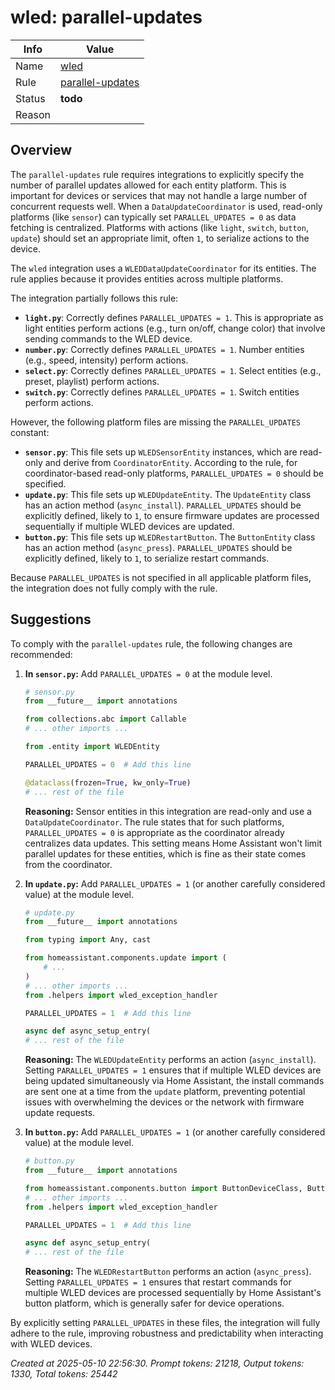 # wled: parallel-updates

| Info   | Value                                                                    |
|--------|--------------------------------------------------------------------------|
| Name   | [wled](https://www.home-assistant.io/integrations/wled/) |
| Rule   | [parallel-updates](https://developers.home-assistant.io/docs/core/integration-quality-scale/rules/parallel-updates)                                                     |
| Status | **todo**                                       |
| Reason |                                                                          |

## Overview

The `parallel-updates` rule requires integrations to explicitly specify the number of parallel updates allowed for each entity platform. This is important for devices or services that may not handle a large number of concurrent requests well. When a `DataUpdateCoordinator` is used, read-only platforms (like `sensor`) can typically set `PARALLEL_UPDATES = 0` as data fetching is centralized. Platforms with actions (like `light`, `switch`, `button`, `update`) should set an appropriate limit, often `1`, to serialize actions to the device.

The `wled` integration uses a `WLEDDataUpdateCoordinator` for its entities. The rule applies because it provides entities across multiple platforms.

The integration partially follows this rule:
*   **`light.py`**: Correctly defines `PARALLEL_UPDATES = 1`. This is appropriate as light entities perform actions (e.g., turn on/off, change color) that involve sending commands to the WLED device.
*   **`number.py`**: Correctly defines `PARALLEL_UPDATES = 1`. Number entities (e.g., speed, intensity) perform actions.
*   **`select.py`**: Correctly defines `PARALLEL_UPDATES = 1`. Select entities (e.g., preset, playlist) perform actions.
*   **`switch.py`**: Correctly defines `PARALLEL_UPDATES = 1`. Switch entities perform actions.

However, the following platform files are missing the `PARALLEL_UPDATES` constant:

*   **`sensor.py`**: This file sets up `WLEDSensorEntity` instances, which are read-only and derive from `CoordinatorEntity`. According to the rule, for coordinator-based read-only platforms, `PARALLEL_UPDATES = 0` should be specified.
*   **`update.py`**: This file sets up `WLEDUpdateEntity`. The `UpdateEntity` class has an action method (`async_install`). `PARALLEL_UPDATES` should be explicitly defined, likely to `1`, to ensure firmware updates are processed sequentially if multiple WLED devices are updated.
*   **`button.py`**: This file sets up `WLEDRestartButton`. The `ButtonEntity` class has an action method (`async_press`). `PARALLEL_UPDATES` should be explicitly defined, likely to `1`, to serialize restart commands.

Because `PARALLEL_UPDATES` is not specified in all applicable platform files, the integration does not fully comply with the rule.

## Suggestions

To comply with the `parallel-updates` rule, the following changes are recommended:

1.  **In `sensor.py`:**
    Add `PARALLEL_UPDATES = 0` at the module level.
    ```python
    # sensor.py
    from __future__ import annotations

    from collections.abc import Callable
    # ... other imports ...

    from .entity import WLEDEntity

    PARALLEL_UPDATES = 0  # Add this line

    @dataclass(frozen=True, kw_only=True)
    # ... rest of the file
    ```
    **Reasoning:** Sensor entities in this integration are read-only and use a `DataUpdateCoordinator`. The rule states that for such platforms, `PARALLEL_UPDATES = 0` is appropriate as the coordinator already centralizes data updates. This setting means Home Assistant won't limit parallel updates for these entities, which is fine as their state comes from the coordinator.

2.  **In `update.py`:**
    Add `PARALLEL_UPDATES = 1` (or another carefully considered value) at the module level.
    ```python
    # update.py
    from __future__ import annotations

    from typing import Any, cast

    from homeassistant.components.update import (
        # ...
    )
    # ... other imports ...
    from .helpers import wled_exception_handler

    PARALLEL_UPDATES = 1  # Add this line

    async def async_setup_entry(
    # ... rest of the file
    ```
    **Reasoning:** The `WLEDUpdateEntity` performs an action (`async_install`). Setting `PARALLEL_UPDATES = 1` ensures that if multiple WLED devices are being updated simultaneously via Home Assistant, the install commands are sent one at a time from the `update` platform, preventing potential issues with overwhelming the devices or the network with firmware update requests.

3.  **In `button.py`:**
    Add `PARALLEL_UPDATES = 1` (or another carefully considered value) at the module level.
    ```python
    # button.py
    from __future__ import annotations

    from homeassistant.components.button import ButtonDeviceClass, ButtonEntity
    # ... other imports ...
    from .helpers import wled_exception_handler

    PARALLEL_UPDATES = 1  # Add this line

    async def async_setup_entry(
    # ... rest of the file
    ```
    **Reasoning:** The `WLEDRestartButton` performs an action (`async_press`). Setting `PARALLEL_UPDATES = 1` ensures that restart commands for multiple WLED devices are processed sequentially by Home Assistant's button platform, which is generally safer for device operations.

By explicitly setting `PARALLEL_UPDATES` in these files, the integration will fully adhere to the rule, improving robustness and predictability when interacting with WLED devices.

_Created at 2025-05-10 22:56:30. Prompt tokens: 21218, Output tokens: 1330, Total tokens: 25442_
